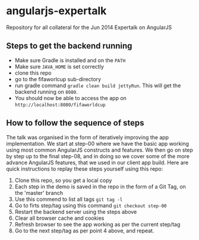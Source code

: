 angularjs-expertalk
===================

Repository for all collateral for the Jun 2014 Expertalk on AngularJS

Steps to get the backend running
--------------------------------
- Make sure Gradle is installed and on the `PATH`
- Make sure `JAVA_HOME` is set correctly
- clone this repo
- go to the fifaworlcup sub-directory
- run gradle command `gradle clean build jettyRun`. This will get the backend running on `8080`.
- You should now be able to access the app on `http://localhost:8080/fifaworldcup`

How to follow the sequence of steps
-----------------------------------

The talk was organised in the form of iteratively improving the app implementation. We start at step-00 where we have the basic app working using most common AngularJS constructs and features. We then go on step by step up to the final step-08, and in doing so we cover some of the more advance AngularJS features, that we used in our client app build. Here are quick instructions to replay these steps yourself using this repo:

1.  Clone this repo, so you get a local copy
2.  Each step in the demo is saved in the repo in the form of a Git Tag, on the 'master' branch
3.  Use this commend to list all tags `git tag -l`
4.  Go to firts step/tag using this command `git checkout step-00`
5.  Restart the backend server using the steps above
6.  Clear all browser cache and cookies
7.  Refresh browser to see the app working as per the current step/tag
8.  Go to the next step/tag as per point 4 above, and repeat.
